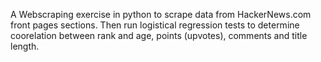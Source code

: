 A Webscraping exercise in python to scrape data from HackerNews.com front pages sections. Then run logistical regression tests to determine coorelation between rank and age, points (upvotes), comments and title length.
